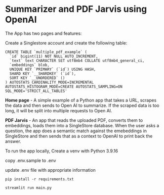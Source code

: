 # Summarizer and PDF Jarvis using OpenAI
The App has two pages and features:

Create a Singlestore account and create the following table:

    CREATE TABLE `multiple_pdf_example` (
      `id` bigint(11) NOT NULL AUTO_INCREMENT,
      `text` text CHARACTER SET utf8mb4 COLLATE utf8mb4_general_ci,
      `embeddings` blob,
      UNIQUE KEY `PRIMARY` (`id`) USING HASH,
      SHARD KEY `__SHARDKEY` (`id`),
      SORT KEY `__UNORDERED` ()
    ) AUTOSTATS_CARDINALITY_MODE=INCREMENTAL AUTOSTATS_HISTOGRAM_MODE=CREATE AUTOSTATS_SAMPLING=ON SQL_MODE='STRICT_ALL_TABLES'


**Home page** - A simple example of a Python app that takes a URL, scrapes the data and then sends to Open AI to summarize.
If the scraped data is too long, it will be split into multiple requests to Open AI.

**PDF Jarvis** - An app that reads the uploaded PDF, converts them to embeddings, loads them into a SingleStore database. When the user asks a question, the app does a semantic match against the emebeddings in SingleStore and then sends that as a context to OpenAI to print back the answer.


To run the app locally,
Create a venv with Python 3.9.16

copy .env.sample to .env

update .env file with appropriate information

```pip install -r requirements.txt```

```streamlit run main.py```
